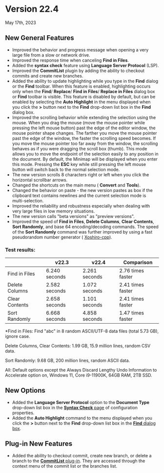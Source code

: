 # Version 22.4

May 17th, 2023

## New General Features

- Improved the behavior and progress message when opening a very large file from a slow or network drive. <profree />
- Improved the response time when canceling **Find in Files**. <profree />
- Added the **syntax check** feature using **Language Server Protocol** (LSP). <pro />
- Improved the **CommitList** plugin by adding the ability to checkout commits and create new branches. <pro />
- Added the ability to update highlighting while you type in the **Find** dialog or the **Find** toolbar. When this feature is enabled, highlighting occurs only when the **Find**/ **Replace**/ **Find in Files**/ **Replace in Files** dialog box or **Find** toolbar is visible. This feature is disabled by default, but can be enabled by selecting the **Auto Highlight** in the menu displayed when you click the **>** button next to the **Find** drop-down list box in the **Find** dialog box. <profree />
- Improved the scrolling behavior while extending the selection using the mouse. When you drag the mouse (move the mouse pointer while pressing the left mouse button) past the edge of the editor window, the mouse pointer shape changes. The farther you move the mouse pointer past the edge of the window, the faster the scrolling speed becomes. If you move the mouse pointer too far away from the window, the scrolling behaves as if you were dragging the scroll box (thumb). This mode allows you to move the endpoint of the selection easily to any position in the document. By default, the Minimap will be displayed when you enter this mode. Pressing the **ESC** key while still pressing the left mouse button will switch back to the normal selection mode. <profree />
- The new version scrolls 8 characters right or left when you click the horizontal scrollbar arrows. <profree />
- Changed the shortcuts on the main menu ( **Convert** and **Tools**). <profree />
- Changed the behavior on paste - the new version pastes as box if the clipboard text contains newlines and the current selection mode is multi-selection. <profree />
- Improved the reliability and robustness especially when dealing with very large files in low memory situations. <profree />
- The new version calls "beta versions" as "preview versions". <profree />
- Improved the speed of **Find in Files**, **Delete Columns**, **Clear Contents**, **Sort Randomly**, and base 64 encoding/decoding commands. The speed of the **Sort Randomly** command was further improved by using a fast pseudorandom number generator ( [Xoshiro-cpp](https://github.com/Reputeless/Xoshiro-cpp)).

### Test results:

|  | v22.3 | v22.4 | Comparison |
| --- | --- | --- | --- |
| Find in Files | 6.240 seconds | 2.261 seconds | 2.76 times faster |
| Delete Columns | 2.582 seconds | 1.072 seconds | 2.41 times faster |
| Clear Contents | 2.658 seconds | 1.101 seconds | 2.41 times faster |
| Sort Randomly | 6.668 seconds | 4.858 seconds | 1.47 times faster |

\*Find in Files: Find "abc" in 8 random ASCII/UTF-8 data files (total 5.73 GB), ignore case.

Delete Columns, Clear Contents: 1.99 GB, 15.9 million lines, random CSV data.

Sort Randomly: 9.68 GB, 200 million lines, random ASCII data.

All: Default options except the Always Discard Lengthy Undo Information to Accelerate option on, Windows 11, Core i9-11900K, 64GB RAM, 2TB SSD.

## New Options

- Added the **Language Server Protocol** option to the **Document Type** drop-down list box in the [**Syntax Check** page](../dlg/properties/validation/index) of configuration properties. <pro />
- Added the **Auto Highlight** command to the menu displayed when you click the **>** button next to the **Find** drop-down list box in the [**Find** dialog box](../dlg/find/index). <profree />

## Plug-in New Features <pro />

- Added the ability to checkout commit, create new branch, or delete a branch to the [**CommitList** plug-in](../howto/plugin/plugin_commit_list). They are accessed through the context menu of the commit list or the branches list.